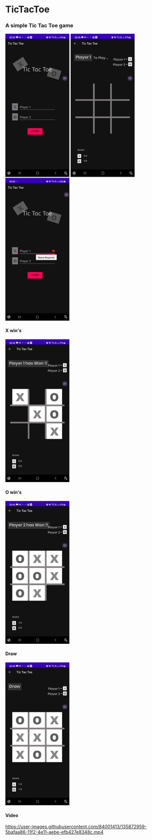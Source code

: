 # TicTacToe
### A simple Tic Tac Toe game 


<img src="screenShots/MainScreen.jpg" width="200" title="Main Screen">   <img src="screenShots/GameScreen.jpg" width="200" title="Game Screen">   <img src="screenShots/ErrorNameFiled.jpg" width="200" title="Error">



#### X win's 
<img src="screenShots/XWon.jpg" width="200" title=" X win's">

#### O win's 
<img src="screenShots/OWon.jpg" width="200" title="O win's ">

#### Draw 
<img src="screenShots/Draw.jpg" width="200" title="Draw">


#### Video  
https://user-images.githubusercontent.com/84001413/135872959-5bafaa86-11f2-4e11-aebe-efb427e8348c.mp4

